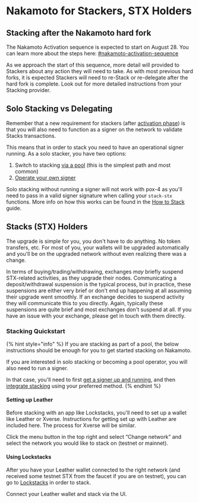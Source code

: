 # Nakamoto for Stackers, STX Holders

## Stacking after the Nakamoto hard fork

The Nakamoto Activation sequence is expected to start on August 28. You can learn more about the steps here: [#nakamoto-activation-sequence](./#nakamoto-activation-sequence "mention")

As we approach the start of this sequence, more detail will provided to Stackers about any action they will need to take. As with most previous hard forks, it is expected Stackers will need to re-Stack or re-delegate after the hard fork is complete. Look out for more detailed instructions from your Stacking provider.&#x20;

## Solo Stacking vs Delegating

Remember that a new requirement for stackers (after [activation phase](./)) is that you will also need to function as a signer on the network to validate Stacks transactions.

This means that in order to stack you need to have an operational signer running. As a solo stacker, you have two options:

1. Switch to stacking [via a pool](https://www.stacks.co/learn/stacking) (this is the simplest path and most common)
2. [Operate your own signer](../signing-and-stacking/running-a-signer.md)

Solo stacking without running a signer will not work with pox-4 as you'll need to pass in a valid signer signature when calling your `stack-stx` functions. More info on how this works can be found in the [How to Stack](../signing-and-stacking/stacking-flow.md) guide.

## Stacks (STX) Holders

The upgrade is simple for you, you don't have to do anything. No token transfers, etc. For most of you, your wallets will be upgraded automatically and you'll be on the upgraded network without even realizing there was a change.&#x20;

In terms of buying/trading/withdrawing, exchanges _may_ briefly suspend STX-related activities, as they upgrade their nodes. Communicating a deposit/withdrawal suspension is the typical process, but in practice, these suspensions are either very brief or don't end up happening at all assuming their upgrade went smoothly. If an exchange decides to suspend activity they will communicate this to you directly. Again, typically these suspensions are quite brief and most exchanges don't suspend at all. If you have an issue with your exchange, please get in touch with them directly.&#x20;

### Stacking Quickstart

{% hint style="info" %}
If you are stacking as part of a pool, the below instructions should be enough for you to get started stacking on Nakamoto.

If you are interested in solo stacking or becoming a pool operator, you will also need to run a signer.

In that case, you'll need to first [get a signer up and running](../signing-and-stacking/running-a-signer.md), and then [integrate stacking](../signing-and-stacking/stacking-flow.md) using your preferred method.
{% endhint %}

#### Setting up Leather

Before stacking with an app like Lockstacks, you'll need to set up a wallet like Leather or Xverse. Instructions for getting set up with Leather are included here. The process for Xverse will be similar.

Click the menu button in the top right and select “Change network” and select the network you would like to stack on (testnet or mainnet).

#### Using Lockstacks

After you have your Leather wallet connected to the right network (and received some testnet STX from the faucet if you are on testnet), you can go to [Lockstacks](https://lockstacks.com) in order to stack.

Connect your Leather wallet and stack via the UI.
